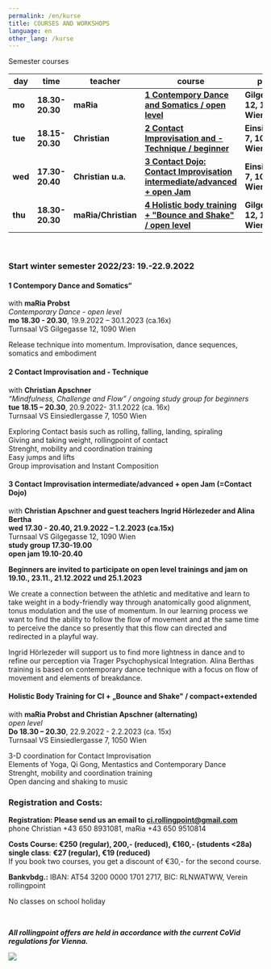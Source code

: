```yaml
---
permalink: /en/kurse
title: COURSES AND WORKSHOPS
language: en
other_lang: /kurse
---
```

Semester courses 

| day     | time            | teacher             | course                                                                             | place                         |
| ------- | --------------- | ------------------- | ---------------------------------------------------------------------------------- | ----------------------------- |
| **mo**  | **18.30-20.30** | **maRia**           | **[1 Contempory Dance and Somatics / open level](#mo)**                            | **Gilgegasse 12, 1090 Wien**  |
| **tue** | **18.15-20.30** | **Christian**       | [](#mie)**[2 Contact Improvisation and -Technique / beginner](#di)**               | **Einsiedlerg. 7, 1050 Wien** |
| **wed** | **17.30-20.40** | **Christian u.a.**  | **[3 Contact Dojo: Contact Improvisation intermediate/advanced + open Jam](#mi)**  | **Einsiedlerg. 7, 1050 Wien** |
| **thu** | **18.30-20.30** | **maRia/Christian** | **[4 Holistic body training + "Bounce and Shake" / open level](#di)**              | **Gilgegasse 12, 1090 Wien**  |

&nbsp;



### Start winter semester 2022/23: 19.-22.9.2022

<div class="named-anchor" id="mo"></div>

#### 1 Contempory Dance and Somatics“

with **maRia Probst**\
*Contemporary Dance* - *open level*\
**mo 18.30 - 20.30**, 19.9.2022 – 30.1.2023 (ca.16x)\
Turnsaal VS Gilgegasse 12, 1090 Wien

Release technique into momentum. Improvisation, dance sequences, somatics and embodiment

<div class="named-anchor" id="di"></div>

#### 2 Contact Improvisation and - Technique

with **Christian Apschner**\
*“Mindfulness, Challenge and Flow” / ongoing study group for beginners*\
**tue 18.15 – 20.30**, 20.9.2022- 31.1.2022 (ca. 16x)\
Turnsaal VS Einsiedlergasse 7, 1050 Wien

Exploring Contact basis such as rolling, falling, landing, spiraling\
Giving and taking weight, rollingpoint of contact\
Strenght, mobility and coordination training\
Easy jumps and lifts\
Group improvisation and Instant Composition

<div class="named-anchor" id="mi"></div>

#### 3 **Contact Improvisation intermediate/advanced + open Jam (=Contact Dojo)**

with **Christian Apschner and guest teachers Ingrid Hörlezeder and Alina Bertha**\
**wed 17.30 - 20.40, 21.9.2022 – 1.2.2023 (ca.15x)**\
Turnsaal VS Gilgegasse 12, 1090 Wien\
**study group 17.30-19.00**\
**open jam 19.10-20.40**

**Beginners are invited to participate on open level trainings and jam on**\
**19.10., 23.11., 21.12.2022 und 25.1.2023**

We create a connection between the athletic and meditative and learn to take weight in a body-friendly way through anatomically good alignment, tonus modulation and the use of momentum. In our learning process we want to find the ability to follow the flow of movement and at the same time to perceive the dance so presently that this flow can directed and redirected in a playful way.

Ingrid Hörlezeder will support us to find more lightness in dance and to refine our perception via Trager Psychophysical Integration. Alina Berthas training is based on contemporary dance technique with a focus on flow of movement and elements of breakdance.

<div class="named-anchor" id="do"></div>

#### Holistic Body Training for CI + „Bounce and Shake" / compact+extended

with **maRia Probst and Christian Apschner (alternating)**\
*open level*\
**Do 18.30 – 20.30**, 22.9.2022 - 2.2.2023 (ca. 15x)\
Turnsaal VS Einsiedlergasse 7, 1050 Wien

3-D coordination for Contact Improvisation\
Elements of Yoga, Qi Gong, Mentastics and Contemporary Dance\
Strenght, mobility and coordination training\
Open dancing and shaking to music

### Registration and Costs:

**Registration: Please send us an email to ci.rollingpoint@gmail.com**\
phone Christian +43 650 8931081, maRia +43 650 9510814

**Costs Course: €250 (regular), 200,- (reduced), €160,- (students <28a)**\
**single class**: **€27 (regular), €19 (reduced)**\
If you book two courses, you get a discount of €30,- for the second course.

**Bankvbdg.:** IBAN: AT54 3200 0000 1701 2717, BIC: RLNWATWW, Verein rollingpoint

No classes on school holiday

&nbsp;

***All rollingpoint offers are held in accordance with the current CoVid regulations for Vienna.***

![](/assets/uploads/img_0197.jpg)